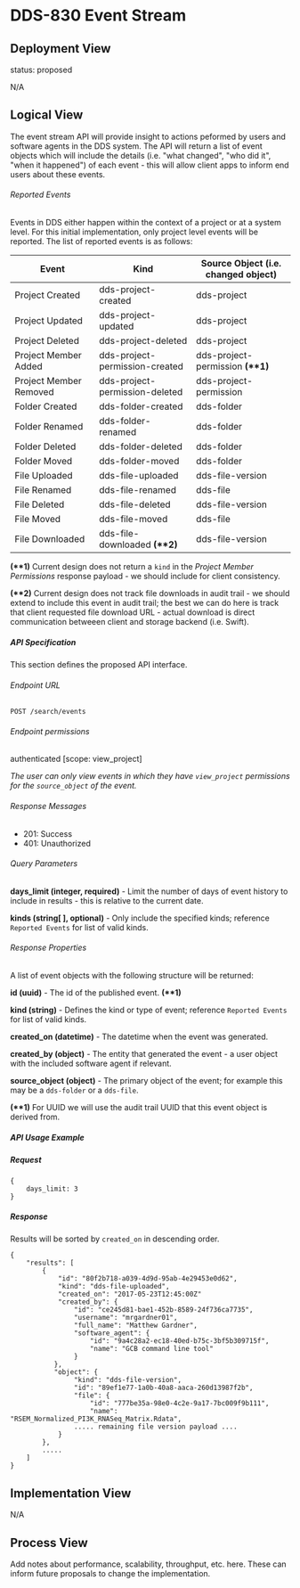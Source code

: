 
# DDS-830 Event Stream 

## Deployment View

status: proposed

N/A

## Logical View

The event stream API will provide insight to actions peformed by users and software agents in the DDS system.  The API will return a list of event objects which will include the details (i.e. "what changed", "who did it", "when it happened") of each event - this will allow client apps to inform end users about these events.

###### Reported Events

Events in DDS either happen within the context of a project or at a system level.  For this initial implementation, only project level events will be reported.  The list of reported events is as follows:

|Event |Kind |Source Object (i.e. changed object) |
|---|---|---|
|Project Created |dds-project-created  |dds-project |
|Project Updated |dds-project-updated  |dds-project | 
|Project Deleted |dds-project-deleted  |dds-project |
|Project Member Added | dds-project-permission-created |dds-project-permission **(\*\*1)** |
|Project Member Removed | dds-project-permission-deleted|dds-project-permission |
|Folder Created | dds-folder-created |dds-folder |
|Folder Renamed | dds-folder-renamed |dds-folder |
|Folder Deleted | dds-folder-deleted |dds-folder |
|Folder Moved | dds-folder-moved |dds-folder |
|File Uploaded | dds-file-uploaded |dds-file-version |
|File Renamed | dds-file-renamed |dds-file |
|File Deleted | dds-file-deleted |dds-file-version |
|File Moved | dds-file-moved |dds-file |
|File Downloaded | dds-file-downloaded **(\*\*2)** |dds-file-version |

**(\*\*1)** Current design does not return a `kind` in the *Project Member Permissions* response payload - we should include for client consistency.

**(\*\*2)** Current design does not track file downloads in audit trail - we should extend to include this event in audit trail; the best we can do here is track that client requested file download URL - actual download is direct communication betweeen client and storage backend (i.e. Swift).

##### API Specification
This section defines the proposed API interface.

###### Endpoint URL
`POST /search/events`

###### Endpoint permissions
authenticated [scope: view_project] 

*The user can only view events in which they have `view_project` permissions for the `source_object` of the event.*

###### Response Messages
* 201: Success
* 401: Unauthorized

###### Query Parameters
**days_limit (integer, required)** - Limit the number of days of event history to include in results - this is relative to the current date.

**kinds (string[ ], optional)** - Only include the specified kinds; reference `Reported Events` for list of valid kinds.

###### Response Properties

A list of event objects with the following structure will be returned: 

**id (uuid)** - The id of the published event. **(\*\*1)**

**kind (string)** - Defines the kind or type of event; reference `Reported Events` for list of valid kinds.

**created_on (datetime)** - The datetime when the event was generated.

**created_by (object)** - The entity that generated the event - a user object with the included software agent if relevant.

**source_object (object)** - The primary object of the event; for example this may be a `dds-folder` or a `dds-file`.

**(\*\*1)** For UUID we will use the audit trail UUID that this event object is derived from.

##### API Usage Example

##### Request

```
{
	days_limit: 3
}
```

##### Response

Results will be sorted by `created_on` in descending order.

```
{
	"results": [
		{
			"id": "80f2b718-a039-4d9d-95ab-4e29453e0d62",
			"kind": "dds-file-uploaded",
			"created_on": "2017-05-23T12:45:00Z"
	      	"created_by": {
	      		"id": "ce245d81-bae1-452b-8589-24f736ca7735",
	      		"username": "mrgardner01",
	      		"full_name": "Matthew Gardner",
	      		"software_agent": {
	      			"id": "9a4c28a2-ec18-40ed-b75c-3bf5b309715f",
	      			"name": "GCB command line tool"
	      		}
	       }, 
	       "object": {
				"kind": "dds-file-version",
	  			"id": "89ef1e77-1a0b-40a8-aaca-260d13987f2b",
	  			"file": {
	  				"id": "777be35a-98e0-4c2e-9a17-7bc009f9b111",
	  				"name": "RSEM_Normalized_PI3K_RNASeq_Matrix.Rdata",
	  			..... remaining file version payload ....
	  		}
	  	},
	  	.....
  	]
}       
```

## Implementation View
N/A

## Process View

Add notes about performance, scalability, throughput, etc. here. These can inform future proposals to change the implementation.
